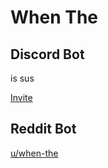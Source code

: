 # When The

## Discord Bot

is sus

[Invite](https://discord.com/api/oauth2/authorize?client_id=803087635367067649&permissions=3072&scope=bot)

## Reddit Bot

[u/when-the](https://www.reddit.com/user/when-the)

